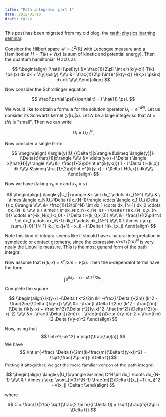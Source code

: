 ```yaml
---
title: "Path integrals, part 1"
date: 2012-01-16
draft: false
---
```


This post has been migrated from my old blog, the [math-physics learning seminar](https://mathphysseminar.blogspot.com/).


Consider the Hilbert space $\mathcal{H} = L^2(\mathbb{R})$ with Lebesgue measure and a Hamiltonian $H = T(k) + V(x)$ (a sum of kinetic and potential energy). Then the quantum hamiltonian $\hat{H}$ acts as

$$ \\begin{align}
(\hat{H}\psi)(y) &= \frac{1}{2\pi} \int e^{ik(y-x)} T(k) \psi(x) dx dk + V(y)\psi(y) \\\\\\
&= \frac{1}{2\pi}\int e^{ik(y-x)} H(k,x) \psi(x) dx dk \\\\\\
\\end{align} $$

Now consider the Schrodinger equation

$$ \frac{\partial \psi}{\partial t} = i \hat{H} \psi. $$


We would like to obtain a formula for the solution operator $U_t = e^{-i \hat{H} t}$. Let us consider its Schwartz kernel $\langle{y}|U_t|{x}\rangle$. Let $N$ be a large integer so that $\Delta t = t/N$ is "small". Then we can write

$$ U_t = U_{\Delta t}^N, $$

Now consider a single term:


$$ \\begin{align}
 \langle{y}|U_{\Delta t}|x\rangle &\simeq \langle{y}|1-i\Delta{t}\hat{H}|x\rangle \\\\\\
&= \delta(y-x) -i \Delta t \langle x|\hat{H}|y\rangle \\\\\\
&= \frac{1}{2\pi}\int e^{ik(y-x)}( 1 - i \Delta t H(k,x)) dk \\\\\\
&\simeq \frac{1}{2\pi}\int e^{ik(y-x) - i \Delta t H(k,x)} dk\\\\\\
\\end{align} $$

Now we have (taking $x_0 = x$ and $x_N = y$)


$$ \\begin{align}
\langle y|U_t|x\rangle &= \int dx_1 \cdots dx_{N-1} \\\\\\
& \ \times \langle x_N|U_{\Delta t}|x_{N-1}\rangle \cdots \langle x_1|U_{\Delta t}|x_0\rangle \\\\\\
&= \frac{1}{(2\pi)^N} \int dx_1 \cdots dx_{N-1} dk_0 \cdots dk_{N-1} \\\\\\
& \ \times \ e^{ik_N(x_N-x_{N-1}) - i \Delta t H(k_{N-1},x_{N-1})} \cdots
e^{-ik_N(x_1-x_0) - i \Delta t H(k_0,x_0)} \\\\\\
&= \frac{1}{(2\pi)^N} \int dx_1 \cdots dx_{N-1} dk_0 \cdots dk_{N-1} \\\\\\
& \ \times \ \exp \sum_{j=0}^{N-1} ik_j(x_{j+1} - x_j) - i \Delta t H(k_j,x_j)
\\end{align} $$

Note this kind of integral seems like it should have a natural interpretation in symplectic or contact geometry, since the expression $dxdk/(2\pi)^N$ is very nealy the Liouville measure. This is the most general form of the path integral.


Now assume that $H(k,x) = k^2/2m + V(x)$. Then the $k$-dependent terms have the form

$$ \int e^{ik(y-x) - i\Delta t k^2/2m}. $$

Complete the square

$$ \\begin{align}
 ik(y-x) -i\Delta t k^2/2m &= -\frac{i \Delta t}{2m} (k^2 - \frac{2m}{\Delta t}k(y-x)) \\\\\\
&= -\frac{i \Delta t}{2m} (k^2 - \frac{2m}{\Delta t}k(y-x) + \frac{m^2}{\Delta t^2}(y-x)^2 -\frac{m^2}{\Delta t^2}(y-x)^2) \\\\\\
&= -\frac{i \Delta t}{2m}(k - \frac{m}{\Delta t}(y-x))^2 + \frac{i m}{2 \Delta t}(y-x)^2
\\end{align} $$

Now, using that
$$ \int e^{-ak^2} = \sqrt{\frac{\pi}{a}} $$
We have
$$ \int e^{-\frac{i \Delta t}{2m}(k-\frac{m}{\Delta t}(y-x))^2} = \sqrt{\frac{2\pi m}{i \Delta t}} $$
Putting it altogether, we get the more familiar version of the path integral,

$$ \\begin{align} \langle y|U_t|x\rangle &\simeq C^N \int dx_1 \cdots dx_{N-1} \\\\\\
& \ \times \ \exp i\sum_{j=0}^{N-1} \frac{m}{2\Delta t}(x_{j+1}-x_j)^2 - V(x_j) \Delta t
\\end{align} $$

where

$$ C = \frac{1}{2\pi} \sqrt{\frac{2 \pi m}{i \Delta t}} = \sqrt{\frac{m}{2\pi i \Delta t}} $$
